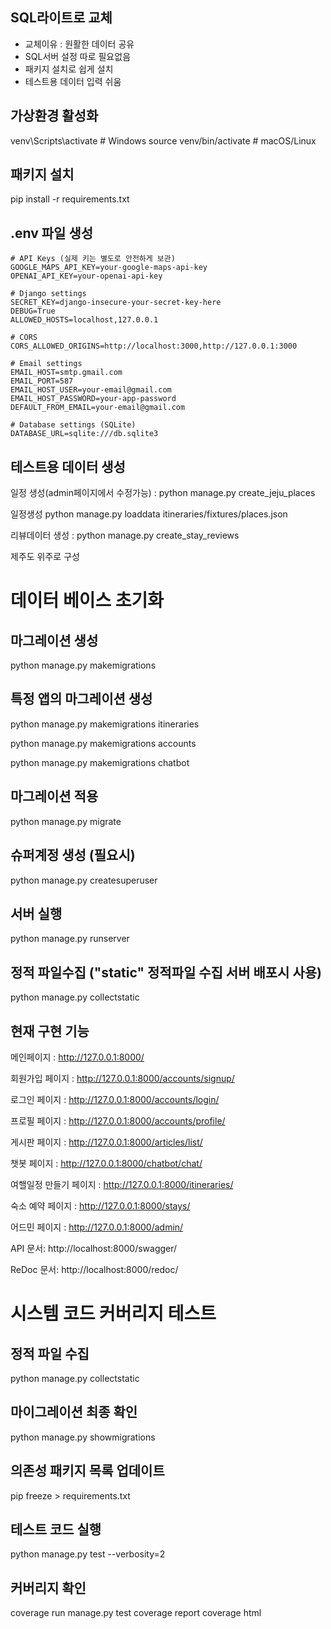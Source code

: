 ## SQL라이트로 교체
 - 교체이유 : 원활한 데이터 공유
- SQL서버 설정 따로 필요없음
- 패키지 설치로 쉽게 설치
- 테스트용 데이터 입력 쉬움

## 가상환경 활성화
venv\Scripts\activate  # Windows
source venv/bin/activate  # macOS/Linux

## 패키지 설치
pip install -r requirements.txt

## .env 파일 생성
```
# API Keys (실제 키는 별도로 안전하게 보관)
GOOGLE_MAPS_API_KEY=your-google-maps-api-key
OPENAI_API_KEY=your-openai-api-key

# Django settings
SECRET_KEY=django-insecure-your-secret-key-here
DEBUG=True
ALLOWED_HOSTS=localhost,127.0.0.1

# CORS
CORS_ALLOWED_ORIGINS=http://localhost:3000,http://127.0.0.1:3000

# Email settings
EMAIL_HOST=smtp.gmail.com
EMAIL_PORT=587
EMAIL_HOST_USER=your-email@gmail.com
EMAIL_HOST_PASSWORD=your-app-password
DEFAULT_FROM_EMAIL=your-email@gmail.com

# Database settings (SQLite)
DATABASE_URL=sqlite:///db.sqlite3
```

## 테스트용 데이터 생성

일정 생성(admin페이지에서 수정가능) : python manage.py create_jeju_places

일정생성  python manage.py loaddata itineraries/fixtures/places.json

리뷰데이터 생성 : python manage.py create_stay_reviews

제주도 위주로 구성


# 데이터 베이스 초기화
## 마그레이션 생성
python manage.py makemigrations

## 특정 앱의 마그레이션 생성
python manage.py makemigrations itineraries

python manage.py makemigrations accounts

python manage.py makemigrations chatbot

## 마그레이션 적용
python manage.py migrate

## 슈퍼계정 생성 (필요시)
python manage.py createsuperuser

## 서버 실행
python manage.py runserver

## 정적 파일수집 ("static" 정적파일 수집 서버 배포시 사용)
python manage.py collectstatic


## 현재 구현 기능
메인페이지 : http://127.0.0.1:8000/

회원가입 페이지 : http://127.0.0.1:8000/accounts/signup/

로그인 페이지 : http://127.0.0.1:8000/accounts/login/

프로필 페이지 : http://127.0.0.1:8000/accounts/profile/

게시판 페이지 : http://127.0.0.1:8000/articles/list/

챗봇 페이지 : http://127.0.0.1:8000/chatbot/chat/

여핼일정 만들기 페이지 : http://127.0.0.1:8000/itineraries/

숙소 예약 페이지 : http://127.0.0.1:8000/stays/

어드민 페이지 : http://127.0.0.1:8000/admin/

API 문서: http://localhost:8000/swagger/

ReDoc 문서: http://localhost:8000/redoc/




# 시스템 코드 커버리지 테스트
## 정적 파일 수집
python manage.py collectstatic

## 마이그레이션 최종 확인
python manage.py showmigrations

## 의존성 패키지 목록 업데이트
pip freeze > requirements.txt

## 테스트 코드 실행
python manage.py test --verbosity=2

## 커버리지 확인
coverage run manage.py test
coverage report
coverage html

